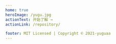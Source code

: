 ```yaml
---
home: true
heroImage: /yugu.jpg
actionText: 开始了解 →
actionLink: /repository/

footer: MIT Licensed | Copyright © 2021-yuguaa
---
```

